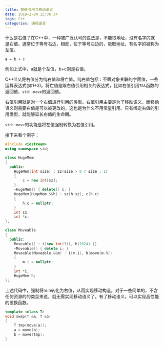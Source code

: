 ```yaml
---
title: 右值引用与移动语义
date: 2019-2-24 15:06:34
tags: C++
categories: 编程语言
---
```


什么是右值？在C++中，一种被广泛认可的说法是，不能取地址，没有名字的就是右值，通常位于等号右边，相反，位于等号左边的，能取地址，有名字的被称为左值。
<!--more-->

```
a = b + c
```

例如上式中，a就是个左值，b+c则是右值。

C++11又将右值分为纯右值和将亡值。纯右值包括：不跟对象关联的字面值，一些运算表达式(如1+3)。将亡值是跟右值引用相关的表达式，比如右值引用`T&&`函数的返回值，`std::move`的返回值。

右值引用就是对一个右值进行引用的类型。右值引用主要是为了移动语义，而移动语义则需要右值是可以被更改的，这也是为什么不用常量引用。只有绑定右值的引用类型，就能够延长右值的生命期。

`std::move`的功能是将左值强制转换为右值引用。

接下来看个例子：

```cpp
#include <iostream>
using namespace std;

class HugeMem
{
  public:
    HugeMem(int size) : sz(size > 0 ? size : 1)
    {
        c = new int[sz];
    }
    ~HugeMem() { delete[] c; }
    HugeMem(HugeMem &&h) : sz(h.sz), c(h.c)
    {
        h.c = nullptr;
    }
    int sz;
    int *c;
};

class Moveable
{
  public:
    Moveable() : i(new int(3)), h(1024) {}
    ~Moveable() { delete i; }
    Moveable(Moveable &&m) : i(m.i), h(move(m.h))
    {
        m.i = nullptr;
    }
    int *i;
    HugeMem h;
};

```

上述代码中，强制将m.h转化为右值，从而实现移动构造。对于一些简单的，不含任何资源的的类型来说，就无需实现移动语义了。有了移动语义，可以实现高性能的置换函数。

```cpp
template <class T>
void swap(T &a, T &b)
{
    T tmp(move(a));
    a = move(b);
    b = move(tmp);
}
```